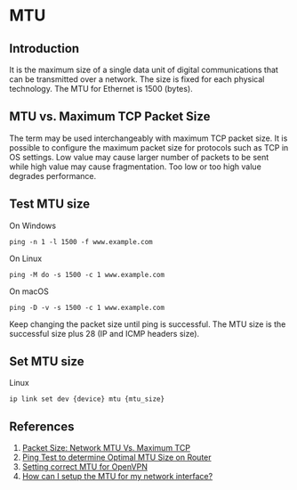 # MTU

## Introduction

It is the maximum size of a single data unit of digital communications that can be transmitted over a network. The size is fixed for each physical technology. The MTU for Ethernet is 1500 \(bytes\).

## MTU vs. Maximum TCP Packet Size

The term may be used interchangeably with maximum TCP packet size. It is possible to configure the maximum packet size for protocols such as TCP in OS settings. Low value may cause larger number of packets to be sent while high value may cause fragmentation. Too low or too high value degrades performance.

## Test MTU size

On Windows

```text
ping -n 1 -l 1500 -f www.example.com
```

On Linux

```text
ping -M do -s 1500 -c 1 www.example.com
```

On macOS

```text
ping -D -v -s 1500 -c 1 www.example.com
```

Keep changing the packet size until ping is successful. The MTU size is the successful size plus 28 \(IP and ICMP headers size\).

## Set MTU size

Linux

```text
ip link set dev {device} mtu {mtu_size}
```

## References

1. [Packet Size: Network MTU Vs. Maximum TCP](https://www.lifewire.com/definition-of-mtu-817948)
2. [Ping Test to determine Optimal MTU Size on Router](https://kb.netgear.com/19863/Ping-Test-to-determine-Optimal-MTU-Size-on-Router)
3. [Setting correct MTU for OpenVPN](https://www.sonassi.com/help/troubleshooting/setting-correct-mtu-for-openvpn)
4. [How can I setup the MTU for my network interface?](https://www.cyberciti.biz/faq/how-can-i-setup-the-mtu-for-my-network-interface/)


